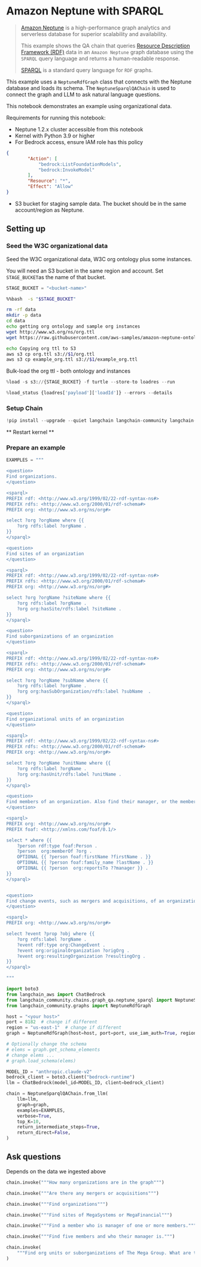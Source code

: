 # Amazon Neptune with SPARQL

>[Amazon Neptune](https://aws.amazon.com/neptune/) is a high-performance graph analytics and serverless database for superior scalability and availability.
>
>This example shows the QA chain that queries [Resource Description Framework (RDF)](https://en.wikipedia.org/wiki/Resource_Description_Framework) data 
in an `Amazon Neptune` graph database using the `SPARQL` query language and returns a human-readable response.
>
>[SPARQL](https://en.wikipedia.org/wiki/SPARQL) is a standard query language for `RDF` graphs.


This example uses a `NeptuneRdfGraph` class that connects with the Neptune database and loads its schema. 
The `NeptuneSparqlQAChain` is used to connect the graph and LLM to ask natural language questions.

This notebook demonstrates an example using organizational data.

Requirements for running this notebook:
- Neptune 1.2.x cluster accessible from this notebook
- Kernel with Python 3.9 or higher
- For Bedrock access, ensure IAM role has this policy

```json
{
        "Action": [
            "bedrock:ListFoundationModels",
            "bedrock:InvokeModel"
        ],
        "Resource": "*",
        "Effect": "Allow"
}
```

- S3 bucket for staging sample data. The bucket should be in the same account/region as Neptune.

## Setting up

### Seed the W3C organizational data

Seed the W3C organizational data, W3C org ontology plus some instances. 
 
You will need an S3 bucket in the same region and account. Set `STAGE_BUCKET`as the name of that bucket.


```python
STAGE_BUCKET = "<bucket-name>"
```


```bash
%%bash  -s "$STAGE_BUCKET"

rm -rf data
mkdir -p data
cd data
echo getting org ontology and sample org instances
wget http://www.w3.org/ns/org.ttl 
wget https://raw.githubusercontent.com/aws-samples/amazon-neptune-ontology-example-blog/main/data/example_org.ttl 

echo Copying org ttl to S3
aws s3 cp org.ttl s3://$1/org.ttl
aws s3 cp example_org.ttl s3://$1/example_org.ttl

```

Bulk-load the org ttl - both ontology and instances


```python
%load -s s3://{STAGE_BUCKET} -f turtle --store-to loadres --run
```


```python
%load_status {loadres['payload']['loadId']} --errors --details
```

### Setup Chain


```python
!pip install --upgrade --quiet langchain langchain-community langchain-aws
```

** Restart kernel **

### Prepare an example


```python
EXAMPLES = """

<question>
Find organizations.
</question>

<sparql>
PREFIX rdf: <http://www.w3.org/1999/02/22-rdf-syntax-ns#> 
PREFIX rdfs: <http://www.w3.org/2000/01/rdf-schema#> 
PREFIX org: <http://www.w3.org/ns/org#> 

select ?org ?orgName where {{
    ?org rdfs:label ?orgName .
}} 
</sparql>

<question>
Find sites of an organization
</question>

<sparql>
PREFIX rdf: <http://www.w3.org/1999/02/22-rdf-syntax-ns#> 
PREFIX rdfs: <http://www.w3.org/2000/01/rdf-schema#> 
PREFIX org: <http://www.w3.org/ns/org#> 

select ?org ?orgName ?siteName where {{
    ?org rdfs:label ?orgName .
    ?org org:hasSite/rdfs:label ?siteName . 
}} 
</sparql>

<question>
Find suborganizations of an organization
</question>

<sparql>
PREFIX rdf: <http://www.w3.org/1999/02/22-rdf-syntax-ns#> 
PREFIX rdfs: <http://www.w3.org/2000/01/rdf-schema#> 
PREFIX org: <http://www.w3.org/ns/org#> 

select ?org ?orgName ?subName where {{
    ?org rdfs:label ?orgName .
    ?org org:hasSubOrganization/rdfs:label ?subName  .
}} 
</sparql>

<question>
Find organizational units of an organization
</question>

<sparql>
PREFIX rdf: <http://www.w3.org/1999/02/22-rdf-syntax-ns#> 
PREFIX rdfs: <http://www.w3.org/2000/01/rdf-schema#> 
PREFIX org: <http://www.w3.org/ns/org#> 

select ?org ?orgName ?unitName where {{
    ?org rdfs:label ?orgName .
    ?org org:hasUnit/rdfs:label ?unitName . 
}} 
</sparql>

<question>
Find members of an organization. Also find their manager, or the member they report to.
</question>

<sparql>
PREFIX org: <http://www.w3.org/ns/org#> 
PREFIX foaf: <http://xmlns.com/foaf/0.1/> 

select * where {{
    ?person rdf:type foaf:Person .
    ?person  org:memberOf ?org .
    OPTIONAL {{ ?person foaf:firstName ?firstName . }}
    OPTIONAL {{ ?person foaf:family_name ?lastName . }}
    OPTIONAL {{ ?person  org:reportsTo ??manager }} .
}}
</sparql>


<question>
Find change events, such as mergers and acquisitions, of an organization
</question>

<sparql>
PREFIX org: <http://www.w3.org/ns/org#> 

select ?event ?prop ?obj where {{
    ?org rdfs:label ?orgName .
    ?event rdf:type org:ChangeEvent .
    ?event org:originalOrganization ?origOrg .
    ?event org:resultingOrganization ?resultingOrg .
}}
</sparql>

"""
```


```python
import boto3
from langchain_aws import ChatBedrock
from langchain_community.chains.graph_qa.neptune_sparql import NeptuneSparqlQAChain
from langchain_community.graphs import NeptuneRdfGraph

host = "<your host>"
port = 8182  # change if different
region = "us-east-1"  # change if different
graph = NeptuneRdfGraph(host=host, port=port, use_iam_auth=True, region_name=region)

# Optionally change the schema
# elems = graph.get_schema_elements
# change elems ...
# graph.load_schema(elems)

MODEL_ID = "anthropic.claude-v2"
bedrock_client = boto3.client("bedrock-runtime")
llm = ChatBedrock(model_id=MODEL_ID, client=bedrock_client)

chain = NeptuneSparqlQAChain.from_llm(
    llm=llm,
    graph=graph,
    examples=EXAMPLES,
    verbose=True,
    top_K=10,
    return_intermediate_steps=True,
    return_direct=False,
)
```

## Ask questions
Depends on the data we ingested above


```python
chain.invoke("""How many organizations are in the graph""")
```


```python
chain.invoke("""Are there any mergers or acquisitions""")
```


```python
chain.invoke("""Find organizations""")
```


```python
chain.invoke("""Find sites of MegaSystems or MegaFinancial""")
```


```python
chain.invoke("""Find a member who is manager of one or more members.""")
```


```python
chain.invoke("""Find five members and who their manager is.""")
```


```python
chain.invoke(
    """Find org units or suborganizations of The Mega Group. What are the sites of those units?"""
)
```
